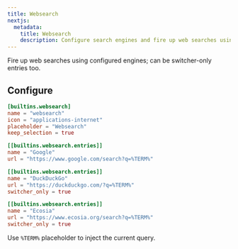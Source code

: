 ```yaml
---
title: Websearch
nextjs:
  metadata:
    title: Websearch
    description: Configure search engines and fire up web searches using %TERM% in URLs.
---
```


Fire up web searches using configured engines; can be switcher-only entries too.

## Configure

```toml
[builtins.websearch]
name = "websearch"
icon = "applications-internet"
placeholder = "Websearch"
keep_selection = true

[[builtins.websearch.entries]]
name = "Google"
url = "https://www.google.com/search?q=%TERM%"

[[builtins.websearch.entries]]
name = "DuckDuckGo"
url = "https://duckduckgo.com/?q=%TERM%"
switcher_only = true

[[builtins.websearch.entries]]
name = "Ecosia"
url = "https://www.ecosia.org/search?q=%TERM%"
switcher_only = true
```

Use `%TERM%` placeholder to inject the current query.
